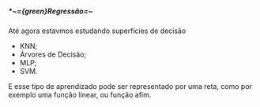 
##### *~={green}Regressão=~

Até agora estavmos estudando superfícies de decisão

-  KNN;
-  Árvores de Decisão;
-  MLP;
-  SVM.

E esse tipo de aprendizado pode ser representado por uma reta, como por exemplo uma função linear, ou função afim.

